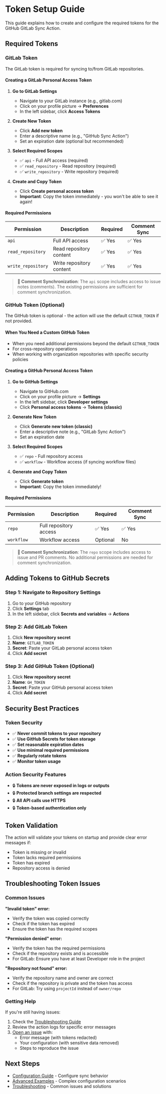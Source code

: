 # Token Setup Guide

This guide explains how to create and configure the required tokens for the GitHub GitLab Sync
Action.

## Required Tokens

### GitLab Token

The GitLab token is required for syncing to/from GitLab repositories.

#### Creating a GitLab Personal Access Token

1. **Go to GitLab Settings**
   - Navigate to your GitLab instance (e.g., gitlab.com)
   - Click on your profile picture → **Preferences**
   - In the left sidebar, click **Access Tokens**

2. **Create New Token**
   - Click **Add new token**
   - Enter a descriptive name (e.g., "GitHub Sync Action")
   - Set an expiration date (optional but recommended)

3. **Select Required Scopes**
   - ✅ `api` - Full API access (required)
   - ✅ `read_repository` - Read repository (required)
   - ✅ `write_repository` - Write repository (required)

4. **Create and Copy Token**
   - Click **Create personal access token**
   - **Important**: Copy the token immediately - you won't be able to see it again!

#### Required Permissions

| Permission         | Description              | Required | Comment Sync |
| ------------------ | ------------------------ | -------- | ------------ |
| `api`              | Full API access          | ✅ Yes   | ✅ Yes       |
| `read_repository`  | Read repository content  | ✅ Yes   | ✅ Yes       |
| `write_repository` | Write repository content | ✅ Yes   | ✅ Yes       |

> **💬 Comment Synchronization**: The `api` scope includes access to issue notes (comments). The
> existing permissions are sufficient for comment synchronization.

### GitHub Token (Optional)

The GitHub token is optional - the action will use the default `GITHUB_TOKEN` if not provided.

#### When You Need a Custom GitHub Token

- When you need additional permissions beyond the default `GITHUB_TOKEN`
- For cross-repository operations
- When working with organization repositories with specific security policies

#### Creating a GitHub Personal Access Token

1. **Go to GitHub Settings**
   - Navigate to GitHub.com
   - Click on your profile picture → **Settings**
   - In the left sidebar, click **Developer settings**
   - Click **Personal access tokens** → **Tokens (classic)**

2. **Generate New Token**
   - Click **Generate new token (classic)**
   - Enter a descriptive note (e.g., "GitLab Sync Action")
   - Set an expiration date

3. **Select Required Scopes**
   - ✅ `repo` - Full repository access
   - ✅ `workflow` - Workflow access (if syncing workflow files)

4. **Generate and Copy Token**
   - Click **Generate token**
   - **Important**: Copy the token immediately!

#### Required Permissions

| Permission | Description            | Required | Comment Sync |
| ---------- | ---------------------- | -------- | ------------ |
| `repo`     | Full repository access | ✅ Yes   | ✅ Yes       |
| `workflow` | Workflow access        | Optional | No           |

> **💬 Comment Synchronization**: The `repo` scope includes access to issue and PR comments. No
> additional permissions are needed for comment synchronization.

## Adding Tokens to GitHub Secrets

### Step 1: Navigate to Repository Settings

1. Go to your GitHub repository
2. Click **Settings** tab
3. In the left sidebar, click **Secrets and variables** → **Actions**

### Step 2: Add GitLab Token

1. Click **New repository secret**
2. **Name**: `GITLAB_TOKEN`
3. **Secret**: Paste your GitLab personal access token
4. Click **Add secret**

### Step 3: Add GitHub Token (Optional)

1. Click **New repository secret**
2. **Name**: `GH_TOKEN`
3. **Secret**: Paste your GitHub personal access token
4. Click **Add secret**

## Security Best Practices

### Token Security

- ✅ **Never commit tokens to your repository**
- ✅ **Use GitHub Secrets for token storage**
- ✅ **Set reasonable expiration dates**
- ✅ **Use minimal required permissions**
- ✅ **Regularly rotate tokens**
- ✅ **Monitor token usage**

### Action Security Features

- 🔒 **Tokens are never exposed in logs or outputs**
- 🔒 **Protected branch settings are respected**
- 🔒 **All API calls use HTTPS**
- 🔒 **Token-based authentication only**

## Token Validation

The action will validate your tokens on startup and provide clear error messages if:

- Token is missing or invalid
- Token lacks required permissions
- Token has expired
- Repository access is denied

## Troubleshooting Token Issues

### Common Issues

**"Invalid token" error:**

- Verify the token was copied correctly
- Check if the token has expired
- Ensure the token has the required scopes

**"Permission denied" error:**

- Verify the token has the required permissions
- Check if the repository exists and is accessible
- For GitLab: Ensure you have at least Developer role in the project

**"Repository not found" error:**

- Verify the repository name and owner are correct
- Check if the repository is private and the token has access
- For GitLab: Try using `projectId` instead of `owner/repo`

### Getting Help

If you're still having issues:

1. Check the [Troubleshooting Guide](troubleshooting.md)
2. Review the action logs for specific error messages
3. [Open an issue](https://github.com/OpenSaucedHub/advanced-git-sync/issues) with:
   - Error message (with tokens redacted)
   - Your configuration (with sensitive data removed)
   - Steps to reproduce the issue

## Next Steps

- [Configuration Guide](configuration.md) - Configure sync behavior
- [Advanced Examples](examples.md) - Complex configuration scenarios
- [Troubleshooting](troubleshooting.md) - Common issues and solutions
